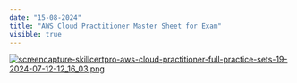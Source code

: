 ```yaml
---
date: "15-08-2024"
title: "AWS Cloud Practitioner Master Sheet for Exam"
visible: true
---
```

<a href="/images/screencapture-skillcertpro-aws-cloud-practitioner-full-practice-sets-19-2024-07-12-12_16_03.png" target="_blank"><img src="/images/screencapture-skillcertpro-aws-cloud-practitioner-full-practice-sets-19-2024-07-12-12_16_03.png" alt="screencapture-skillcertpro-aws-cloud-practitioner-full-practice-sets-19-2024-07-12-12_16_03.png" /></a>